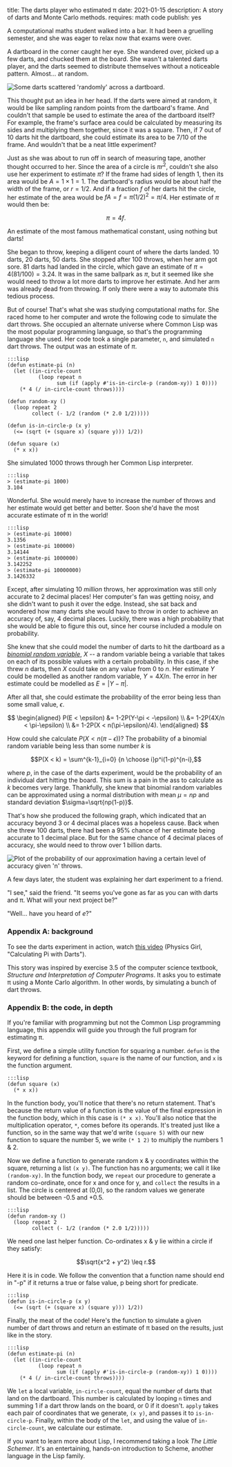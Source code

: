 title: The darts player who estimated π
date: 2021-01-15
description: A story of darts and Monte Carlo methods.
requires: math code
publish: yes

A computational maths student walked into a bar. It had been a gruelling semester, and she was eager to relax now that exams were over.

A dartboard in the corner caught her eye. She wandered over, picked up a few darts, and chucked them at the board. She wasn't a talented darts player, and the darts seemed to distribute themselves without a noticeable pattern. Almost... at random.

<img src="{{ url_for('static', filename='img/darts/board.png') }}"
     alt="Some darts scattered 'randomly' across a dartboard."
     class="centered">

This thought put an idea in her head. If the darts were aimed at random, it would be like sampling random points from the dartboard's frame. And couldn't that sample be used to estimate the area of the dartboard itself? For example, the frame's surface area could be calculated by measuring its sides and multiplying them together, since it was a square. Then, if 7 out of 10 darts hit the dartboard, she could estimate its area to be 7/10 of the frame. And wouldn't that be a neat little experiment?

Just as she was about to run off in search of measuring tape, another thought occurred to her. Since the area of a circle is $\pi r^2$, couldn't she also use her experiment to estimate $\pi$? If the frame had sides of length $1$, then its area would be $A=1\times1=1$. The dartboard's radius would be about half the width of the frame, or $r=1/2$. And if a fraction $f$ of her darts hit the circle, her estimate of the area would be $fA=f=\pi (1/2)^2=\pi/4$. Her estimate of $\pi$ would then be:

$$\pi=4f.$$

An estimate of the most famous mathematical constant, using nothing but darts!

She began to throw, keeping a diligent count of where the darts landed. 10 darts, 20 darts, 50 darts. She stopped after 100 throws, when her arm got sore. 81 darts had landed in the circle, which gave an estimate of $\pi = 4(81/100) = 3.24$. It was in the same ballpark as $\pi$, but it seemed like she would need to throw a lot more darts to improve her estimate. And her arm was already dead from throwing. If only there were a way to automate this tedious process.

But of course! That's what she was studying computational maths for. She raced home to her computer and wrote the following code to simulate the dart throws. She occupied an alternate universe where Common Lisp was the most popular programming language, so that's the programming language she used. Her code took a single parameter, `n`, and simulated `n` dart throws. The output was an estimate of $\pi$.

    :::lisp
    (defun estimate-pi (n)
      (let ((in-circle-count
              (loop repeat n
                    sum (if (apply #'is-in-circle-p (random-xy)) 1 0))))
        (* 4 (/ in-circle-count throws))))

    (defun random-xy ()
      (loop repeat 2
            collect (- 1/2 (random (* 2.0 1/2)))))

    (defun is-in-circle-p (x y)
      (<= (sqrt (+ (square x) (square y))) 1/2))

    (defun square (x)
      (* x x))

She simulated 1000 throws through her Common Lisp interpreter.

    :::lisp
    > (estimate-pi 1000)
    3.104

Wonderful. She would merely have to increase the number of throws and her estimate would get better and better. Soon she'd have the most accurate estimate of π in the world!

    :::lisp
    > (estimate-pi 10000)
    3.1356
    > (estimate-pi 100000)
    3.14144
    > (estimate-pi 1000000)
    3.142252
    > (estimate-pi 10000000)
    3.1426332

Except, after simulating 10 *million* throws, her approximation was still only accurate to 2 decimal places! Her computer's fan was getting noisy, and she didn't want to push it over the edge. Instead, she sat back and wondered how many darts she would have to throw in order to achieve an accuracy of, say, 4 decimal places. Luckily, there was a high probability that she would be able to figure this out, since her course included a module on probability.

She knew that she could model the number of darts to hit the dartboard as a [*binomial random variable*](https://en.wikipedia.org/wiki/Binomial_distribution), $X$ -- a random variable being a variable that takes on each of its possible values with a certain probability. In this case, if she threw $n$ darts, then $X$ could take on any value from $0$ to $n$. Her estimate $Y$ could be modelled as another random variable, $Y=4X/n$. The error in her estimate could be modelled as $E=\vert Y-\pi\vert$.

After all that, she could estimate the probability of the error being less than some small value, $\epsilon$.

$$
\begin{aligned}
P(E < \epsilon) &= 1-2P(Y-\pi < -\epsilon) \\
&= 1-2P(4X/n < \pi-\epsilon) \\
&= 1-2P(X < n(\pi-\epsilon)/4).
\end{aligned}
$$

How could she calculate $P(X < n(\pi-\epsilon))$? The probability of a binomial random variable being less than some number $k$ is

$$P(X < k) = \sum^{k-1}_{i=0} {n \choose i}p^i(1-p)^{n-i},$$

where $p$, in the case of the darts experiment, would be the probability of an individual dart hitting the board. This sum is a pain in the ass to calculate as $k$ becomes very large. Thankfully, she knew that binomial random variables can be approximated using a normal distribution with mean $\mu=np$ and standard deviation $\sigma=\sqrt{np(1-p)}$.

That's how she produced the following graph, which indicated that an accuracy beyond 3 or 4 decimal places was a hopeless cause. Back when she threw 100 darts, there had been a 95% chance of her estimate being accurate to 1 decimal place. But for the same chance of 4 decimal places of accuracy, she would need to throw over 1 billion darts.

<img src="{{ url_for('static', filename='img/darts/graph.png') }}"
     alt="Plot of the probability of our approximation having a certain level of accuracy given 'n' throws."
     class="centered">

A few days later, the student was explaining her dart experiment to a friend.

"I see," said the friend. "It seems you've gone as far as you can with darts and π. What will your next project be?"

"Well... have you heard of *e*?"

### Appendix A: background
To see the darts experiment in action, watch [this video](https://www.youtube.com/watch?v=M34TO71SKGk) (Physics Girl, "Calculating Pi with Darts").

This story was inspired by exercise 3.5 of the computer science textbook, *Structure and Interpretation of Computer Programs*. It asks you to estimate π using a Monte Carlo algorithm. In other words, by simulating a bunch of dart throws.

### Appendix B: the code, in depth
If you're familiar with programming but not the Common Lisp programming language, this appendix will guide you through the full program for estimating π.

First, we define a simple utility function for squaring a number. `defun` is the keyword for defining a function, `square` is the name of our function, and `x` is the function argument. 

    :::lisp
    (defun square (x)
      (* x x))

In the function body, you'll notice that there's no return statement. That's because the return value of a function is the value of the final expression in the function body, which in this case is `(* x x)`. You'll also notice that the multiplication operator, `*`, comes before its operands. It's treated just like a function, so in the same way that we'd write `(square 5)` with our new function to square the number 5, we write `(* 1 2)` to multiply the numbers 1 & 2.

Now we define a function to generate random x & y coordinates within the square, returning a list `(x y)`. The function has no arguments; we call it like `(random-xy)`. In the function body, we `repeat` our procedure to generate a random co-ordinate, once for x and once for y, and `collect` the results in a list. The circle is centered at (0,0), so the random values we generate should be between -0.5 and +0.5.

    :::lisp
    (defun random-xy ()
      (loop repeat 2
            collect (- 1/2 (random (* 2.0 1/2)))))

We need one last helper function. Co-ordinates x & y lie within a circle if they satisfy:

$$\sqrt{x^2 + y^2} \leq r.$$

Here it is in code. We follow the convention that a function name should end in "-p" if it returns a true or false value, p being short for predicate.

    :::lisp
    (defun is-in-circle-p (x y)
      (<= (sqrt (+ (square x) (square y))) 1/2))

Finally, the meat of the code! Here's the function to simulate a given number of dart throws and return an estimate of π based on the results, just like in the story.

    :::lisp
    (defun estimate-pi (n)
      (let ((in-circle-count
              (loop repeat n
                    sum (if (apply #'is-in-circle-p (random-xy)) 1 0))))
        (* 4 (/ in-circle-count throws))))

We `let` a local variable, `in-circle-count`, equal the number of darts that land on the dartboard. This number is calculated by looping `n` times and summing 1 if a dart throw lands on the board, or 0 if it doesn't. `apply` takes each pair of coordinates that we generate, `(x y)`, and passes it to `is-in-circle-p`. Finally, within the body of the `let`, and using the value of `in-circle-count`, we calculate our estimate.

If you want to learn more about Lisp, I recommend taking a look  *The Little Schemer*. It's an entertaining, hands-on introduction to Scheme, another language in the Lisp family.

